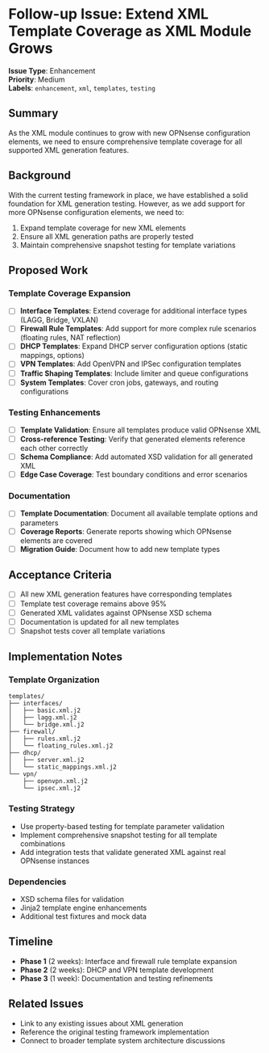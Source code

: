 # Follow-up Issue: Extend XML Template Coverage as XML Module Grows

**Issue Type**: Enhancement\
**Priority**: Medium\
**Labels**: `enhancement`, `xml`, `templates`, `testing`

## Summary

As the XML module continues to grow with new OPNsense configuration elements, we need to ensure comprehensive template coverage for all supported XML generation features.

## Background

With the current testing framework in place, we have established a solid foundation for XML generation testing. However, as we add support for more OPNsense configuration elements, we need to:

1. Expand template coverage for new XML elements
2. Ensure all XML generation paths are properly tested
3. Maintain comprehensive snapshot testing for template variations

## Proposed Work

### Template Coverage Expansion

- [ ] **Interface Templates**: Extend coverage for additional interface types (LAGG, Bridge, VXLAN)
- [ ] **Firewall Rule Templates**: Add support for more complex rule scenarios (floating rules, NAT reflection)
- [ ] **DHCP Templates**: Expand DHCP server configuration options (static mappings, options)
- [ ] **VPN Templates**: Add OpenVPN and IPSec configuration templates
- [ ] **Traffic Shaping Templates**: Include limiter and queue configurations
- [ ] **System Templates**: Cover cron jobs, gateways, and routing configurations

### Testing Enhancements

- [ ] **Template Validation**: Ensure all templates produce valid OPNsense XML
- [ ] **Cross-reference Testing**: Verify that generated elements reference each other correctly
- [ ] **Schema Compliance**: Add automated XSD validation for all generated XML
- [ ] **Edge Case Coverage**: Test boundary conditions and error scenarios

### Documentation

- [ ] **Template Documentation**: Document all available template options and parameters
- [ ] **Coverage Reports**: Generate reports showing which OPNsense elements are covered
- [ ] **Migration Guide**: Document how to add new template types

## Acceptance Criteria

- [ ] All new XML generation features have corresponding templates
- [ ] Template test coverage remains above 95%
- [ ] Generated XML validates against OPNsense XSD schema
- [ ] Documentation is updated for all new templates
- [ ] Snapshot tests cover all template variations

## Implementation Notes

### Template Organization

```text
templates/
├── interfaces/
│   ├── basic.xml.j2
│   ├── lagg.xml.j2
│   └── bridge.xml.j2
├── firewall/
│   ├── rules.xml.j2
│   └── floating_rules.xml.j2
├── dhcp/
│   ├── server.xml.j2
│   └── static_mappings.xml.j2
└── vpn/
    ├── openvpn.xml.j2
    └── ipsec.xml.j2
```

### Testing Strategy

- Use property-based testing for template parameter validation
- Implement comprehensive snapshot testing for all template combinations
- Add integration tests that validate generated XML against real OPNsense instances

### Dependencies

- XSD schema files for validation
- Jinja2 template engine enhancements
- Additional test fixtures and mock data

## Timeline

- **Phase 1** (2 weeks): Interface and firewall rule template expansion
- **Phase 2** (2 weeks): DHCP and VPN template development
- **Phase 3** (1 week): Documentation and testing refinements

## Related Issues

- Link to any existing issues about XML generation
- Reference the original testing framework implementation
- Connect to broader template system architecture discussions

